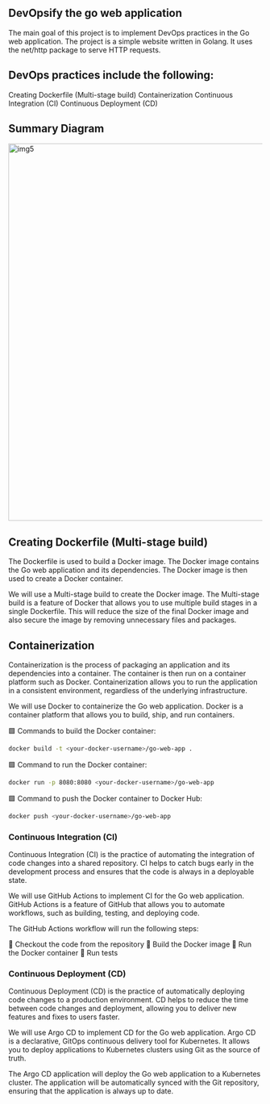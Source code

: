 ## DevOpsify the go web application

The main goal of this project is to implement DevOps practices in the Go web application. The project is a simple website written in Golang. It uses the net/http package to serve HTTP requests.

## DevOps practices include the following:

Creating Dockerfile (Multi-stage build)
Containerization
Continuous Integration (CI)
Continuous Deployment (CD)


## Summary Diagram

<img width="2048" height="748" alt="img5" src="https://github.com/user-attachments/assets/5d47eede-a4c1-411d-8108-003d8b72443c" />

## Creating Dockerfile (Multi-stage build)

The Dockerfile is used to build a Docker image. The Docker image contains the Go web application and its dependencies. The Docker image is then used to create a Docker container.

We will use a Multi-stage build to create the Docker image. The Multi-stage build is a feature of Docker that allows you to use multiple build stages in a single Dockerfile. This will reduce the size of the final Docker image and also secure the image by removing unnecessary files and packages.

## Containerization

Containerization is the process of packaging an application and its dependencies into a container. The container is then run on a container platform such as Docker. Containerization allows you to run the application in a consistent environment, regardless of the underlying infrastructure.

We will use Docker to containerize the Go web application. Docker is a container platform that allows you to build, ship, and run containers.

🟩 Commands to build the Docker container:

```bash
docker build -t <your-docker-username>/go-web-app .
```

🟩 Command to run the Docker container:

```bash
docker run -p 8080:8080 <your-docker-username>/go-web-app
```
🟩 Command to push the Docker container to Docker Hub:

```bash
docker push <your-docker-username>/go-web-app
```

### Continuous Integration (CI)

Continuous Integration (CI) is the practice of automating the integration of code changes into a shared repository. CI helps to catch bugs early in the development process and ensures that the code is always in a deployable state.

We will use GitHub Actions to implement CI for the Go web application. GitHub Actions is a feature of GitHub that allows you to automate workflows, such as building, testing, and deploying code.

The GitHub Actions workflow will run the following steps:

🔷 Checkout the code from the repository
🔷 Build the Docker image
🔷 Run the Docker container
🔷 Run tests

### Continuous Deployment (CD) 

Continuous Deployment (CD) is the practice of automatically deploying code changes to a production environment. CD helps to reduce the time between code changes and deployment, allowing you to deliver new features and fixes to users faster.

We will use Argo CD to implement CD for the Go web application. Argo CD is a declarative, GitOps continuous delivery tool for Kubernetes. It allows you to deploy applications to Kubernetes clusters using Git as the source of truth.

The Argo CD application will deploy the Go web application to a Kubernetes cluster. The application will be automatically synced with the Git repository, ensuring that the application is always up to date.
